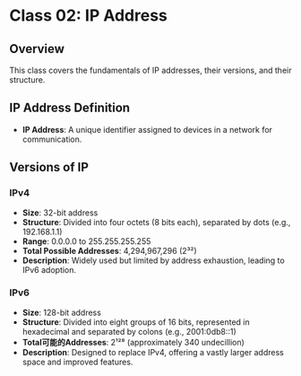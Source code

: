 # Class 02: IP Address

## Overview
This class covers the fundamentals of IP addresses, their versions, and their structure.

## IP Address Definition
- **IP Address**: A unique identifier assigned to devices in a network for communication.

## Versions of IP

### IPv4
- **Size**: 32-bit address
- **Structure**: Divided into four octets (8 bits each), separated by dots (e.g., 192.168.1.1)
- **Range**: 0.0.0.0 to 255.255.255.255
- **Total Possible Addresses**: 4,294,967,296 (2³²)
- **Description**: Widely used but limited by address exhaustion, leading to IPv6 adoption.

### IPv6
- **Size**: 128-bit address
- **Structure**: Divided into eight groups of 16 bits, represented in hexadecimal and separated by colons (e.g., 2001:0db8::1)
- **Total可能的Addresses**: 2¹²⁸ (approximately 340 undecillion)
- **Description**: Designed to replace IPv4, offering a vastly larger address space and improved features.